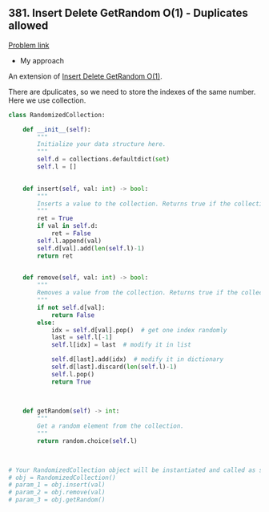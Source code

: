 ## 381. Insert Delete GetRandom O(1) - Duplicates allowed

[Problem link](https://leetcode.com/problems/insert-delete-getrandom-o1-duplicates-allowed/)

- My approach

An extension of [Insert Delete GetRandom O(1)](https://leetcode.com/problems/insert-delete-getrandom-o1/).

There are dpulicates, so we need to store the indexes of the same number. Here we use collection.

```python
class RandomizedCollection:

    def __init__(self):
        """
        Initialize your data structure here.
        """
        self.d = collections.defaultdict(set)
        self.l = []
        

    def insert(self, val: int) -> bool:
        """
        Inserts a value to the collection. Returns true if the collection did not already contain the specified element.
        """
        ret = True
        if val in self.d:
            ret = False
        self.l.append(val)
        self.d[val].add(len(self.l)-1)
        return ret
        

    def remove(self, val: int) -> bool:
        """
        Removes a value from the collection. Returns true if the collection contained the specified element.
        """
        if not self.d[val]:
            return False
        else:
            idx = self.d[val].pop()  # get one index randomly
            last = self.l[-1]
            self.l[idx] = last  # modify it in list

            self.d[last].add(idx)  # modify it in dictionary
            self.d[last].discard(len(self.l)-1)
            self.l.pop()
            return True
        
        

    def getRandom(self) -> int:
        """
        Get a random element from the collection.
        """
        return random.choice(self.l)
        


# Your RandomizedCollection object will be instantiated and called as such:
# obj = RandomizedCollection()
# param_1 = obj.insert(val)
# param_2 = obj.remove(val)
# param_3 = obj.getRandom()
```

